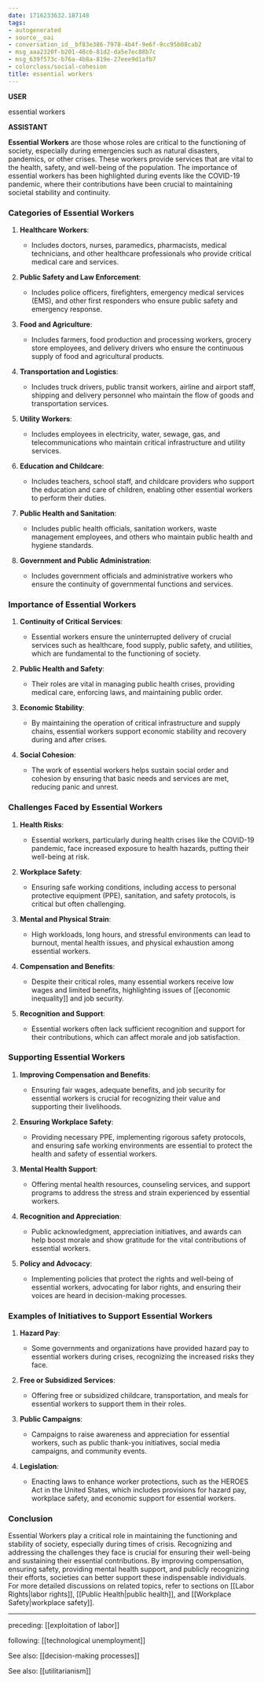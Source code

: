 ```yaml
---
date: 1716233632.187148
tags:
- autogenerated
- source__oai
- conversation_id__bf83e386-7978-4b4f-9e6f-9cc95b08cab2
- msg_aaa2320f-b201-48c6-81d2-da5e7ec88b7c
- msg_639f573c-b76a-4b8a-819e-27eee9d1afb7
- colorclass/social-cohesion
title: essential workers
---
```


**USER**

essential workers


**ASSISTANT**

**Essential Workers** are those whose roles are critical to the functioning of society, especially during emergencies such as natural disasters, pandemics, or other crises. These workers provide services that are vital to the health, safety, and well-being of the population. The importance of essential workers has been highlighted during events like the COVID-19 pandemic, where their contributions have been crucial to maintaining societal stability and continuity.

### Categories of Essential Workers

1. **Healthcare Workers**:
   - Includes doctors, nurses, paramedics, pharmacists, medical technicians, and other healthcare professionals who provide critical medical care and services.

2. **Public Safety and Law Enforcement**:
   - Includes police officers, firefighters, emergency medical services (EMS), and other first responders who ensure public safety and emergency response.

3. **Food and Agriculture**:
   - Includes farmers, food production and processing workers, grocery store employees, and delivery drivers who ensure the continuous supply of food and agricultural products.

4. **Transportation and Logistics**:
   - Includes truck drivers, public transit workers, airline and airport staff, shipping and delivery personnel who maintain the flow of goods and transportation services.

5. **Utility Workers**:
   - Includes employees in electricity, water, sewage, gas, and telecommunications who maintain critical infrastructure and utility services.

6. **Education and Childcare**:
   - Includes teachers, school staff, and childcare providers who support the education and care of children, enabling other essential workers to perform their duties.

7. **Public Health and Sanitation**:
   - Includes public health officials, sanitation workers, waste management employees, and others who maintain public health and hygiene standards.

8. **Government and Public Administration**:
   - Includes government officials and administrative workers who ensure the continuity of governmental functions and services.

### Importance of Essential Workers

1. **Continuity of Critical Services**:
   - Essential workers ensure the uninterrupted delivery of crucial services such as healthcare, food supply, public safety, and utilities, which are fundamental to the functioning of society.

2. **Public Health and Safety**:
   - Their roles are vital in managing public health crises, providing medical care, enforcing laws, and maintaining public order.

3. **Economic Stability**:
   - By maintaining the operation of critical infrastructure and supply chains, essential workers support economic stability and recovery during and after crises.

4. **Social Cohesion**:
   - The work of essential workers helps sustain social order and cohesion by ensuring that basic needs and services are met, reducing panic and unrest.

### Challenges Faced by Essential Workers

1. **Health Risks**:
   - Essential workers, particularly during health crises like the COVID-19 pandemic, face increased exposure to health hazards, putting their well-being at risk.

2. **Workplace Safety**:
   - Ensuring safe working conditions, including access to personal protective equipment (PPE), sanitation, and safety protocols, is critical but often challenging.

3. **Mental and Physical Strain**:
   - High workloads, long hours, and stressful environments can lead to burnout, mental health issues, and physical exhaustion among essential workers.

4. **Compensation and Benefits**:
   - Despite their critical roles, many essential workers receive low wages and limited benefits, highlighting issues of [[economic inequality]] and job security.

5. **Recognition and Support**:
   - Essential workers often lack sufficient recognition and support for their contributions, which can affect morale and job satisfaction.

### Supporting Essential Workers

1. **Improving Compensation and Benefits**:
   - Ensuring fair wages, adequate benefits, and job security for essential workers is crucial for recognizing their value and supporting their livelihoods.

2. **Ensuring Workplace Safety**:
   - Providing necessary PPE, implementing rigorous safety protocols, and ensuring safe working environments are essential to protect the health and safety of essential workers.

3. **Mental Health Support**:
   - Offering mental health resources, counseling services, and support programs to address the stress and strain experienced by essential workers.

4. **Recognition and Appreciation**:
   - Public acknowledgment, appreciation initiatives, and awards can help boost morale and show gratitude for the vital contributions of essential workers.

5. **Policy and Advocacy**:
   - Implementing policies that protect the rights and well-being of essential workers, advocating for labor rights, and ensuring their voices are heard in decision-making processes.

### Examples of Initiatives to Support Essential Workers

1. **Hazard Pay**:
   - Some governments and organizations have provided hazard pay to essential workers during crises, recognizing the increased risks they face.

2. **Free or Subsidized Services**:
   - Offering free or subsidized childcare, transportation, and meals for essential workers to support them in their roles.

3. **Public Campaigns**:
   - Campaigns to raise awareness and appreciation for essential workers, such as public thank-you initiatives, social media campaigns, and community events.

4. **Legislation**:
   - Enacting laws to enhance worker protections, such as the HEROES Act in the United States, which includes provisions for hazard pay, workplace safety, and economic support for essential workers.

### Conclusion

Essential Workers play a critical role in maintaining the functioning and stability of society, especially during times of crisis. Recognizing and addressing the challenges they face is crucial for ensuring their well-being and sustaining their essential contributions. By improving compensation, ensuring safety, providing mental health support, and publicly recognizing their efforts, societies can better support these indispensable individuals. For more detailed discussions on related topics, refer to sections on [[Labor Rights|labor rights]], [[Public Health|public health]], and [[Workplace Safety|workplace safety]].


---

preceding: [[exploitation of labor]]  


following: [[technological unemployment]]

See also: [[decision-making processes]]


See also: [[utilitarianism]]